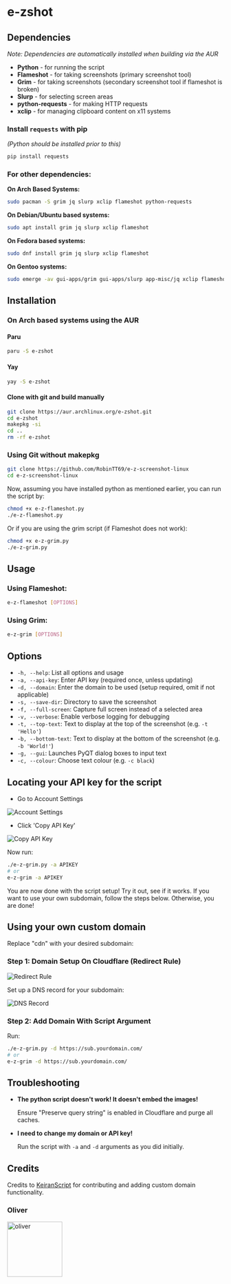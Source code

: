 
# e-zshot

## Dependencies

*Note: Dependencies are automatically installed when building via the AUR*

- **Python** - for running the script
- **Flameshot** - for taking screenshots (primary screenshot tool)
- **Grim** - for taking screenshots (secondary screenshot tool if flameshot is broken)
- **Slurp** - for selecting screen areas
- **python-requests** - for making HTTP requests
- **xclip** - for managing clipboard content on x11 systems

### Install `requests` with pip
*(Python should be installed prior to this)*
```bash
pip install requests
```

### For other dependencies:

**On Arch Based Systems:**
```bash
sudo pacman -S grim jq slurp xclip flameshot python-requests
```

**On Debian/Ubuntu based systems:**
```bash
sudo apt install grim jq slurp xclip flameshot
```

**On Fedora based systems:**
```bash
sudo dnf install grim jq slurp xclip flameshot
```

**On Gentoo systems:**
```bash
sudo emerge -av gui-apps/grim gui-apps/slurp app-misc/jq xclip flameshot
```

## Installation

### On Arch based systems using the AUR

#### Paru
```bash
paru -S e-zshot
```

#### Yay
```bash
yay -S e-zshot
```

#### Clone with git and build manually
```bash
git clone https://aur.archlinux.org/e-zshot.git
cd e-zshot
makepkg -si
cd ..
rm -rf e-zshot
```

### Using Git without makepkg

```bash
git clone https://github.com/RobinTT69/e-z-screenshot-linux
cd e-z-screenshot-linux
```

Now, assuming you have installed python as mentioned earlier, you can run the script by:
```bash
chmod +x e-z-flameshot.py
./e-z-flameshot.py
```

Or if you are using the grim script (if Flameshot does not work):
```bash
chmod +x e-z-grim.py
./e-z-grim.py
```

## Usage

### Using Flameshot:
```bash
e-z-flameshot [OPTIONS]
```

### Using Grim:
```bash
e-z-grim [OPTIONS]
```

## Options

- `-h, --help`: List all options and usage
- `-a, --api-key`: Enter API key (required once, unless updating)
- `-d, --domain`: Enter the domain to be used (setup required, omit if not applicable)
- `-s, --save-dir`: Directory to save the screenshot
- `-f, --full-screen`: Capture full screen instead of a selected area
- `-v, --verbose`: Enable verbose logging for debugging 
- `-t, --top-text`: Text to display at the top of the screenshot (e.g. `-t 'Hello'`)
- `-b, --bottom-text`: Text to display at the bottom of the screenshot (e.g. `-b 'World!'`)
- `-g, --gui`: Launches PyQT dialog boxes to input text
- `-c, --colour`: Choose text colour (e.g. `-c black`)

## Locating your API key for the script

- Go to Account Settings

![Account Settings](https://i.e-z.host/pics/m9j6jk3a.png)

- Click 'Copy API Key'

![Copy API Key](https://i.e-z.host/pics/inmghmtw.png)

Now run:
```bash
./e-z-grim.py -a APIKEY
# or
e-z-grim -a APIKEY
```
You are now done with the script setup! Try it out, see if it works. If you want to use your own subdomain, follow the steps below. Otherwise, you are done!

## Using your own custom domain

Replace "cdn" with your desired subdomain:

### Step 1: Domain Setup On Cloudflare (Redirect Rule)

![Redirect Rule](https://r2.e-z.host/8a13052f-8c12-4034-b99f-0155cc616583/vbzqydsx.png)

Set up a DNS record for your subdomain:

![DNS Record](https://r2.e-z.host/8a13052f-8c12-4034-b99f-0155cc616583/f5jrvtyn.png)

### Step 2: Add Domain With Script Argument

Run:
```bash
./e-z-grim.py -d https://sub.yourdomain.com/
# or
e-z-grim -d https://sub.yourdomain.com/
```

## Troubleshooting

- **The python script doesn't work! It doesn't embed the images!**

  Ensure "Preserve query string" is enabled in Cloudflare and purge all caches.

- **I need to change my domain or API key!**

  Run the script with `-a` and `-d` arguments as you did initially.

## Credits

Credits to [KeiranScript](https://github.com/KeiranScript) for contributing and adding custom domain functionality.

### Oliver

<img src="https://r2.e-z.host/oliver.png" alt="oliver" width="128" height="128">
